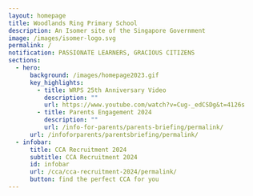 ```yaml
---
layout: homepage
title: Woodlands Ring Primary School
description: An Isomer site of the Singapore Government
image: /images/isomer-logo.svg
permalink: /
notification: PASSIONATE LEARNERS, GRACIOUS CITIZENS
sections:
  - hero:
      background: /images/homepage2023.gif
      key_highlights:
        - title: WRPS 25th Anniversary Video
          description: ""
          url: https://www.youtube.com/watch?v=Cug-_edCSDg&t=4126s
        - title: Parents Engagement 2024
          description: ""
          url: /info-for-parents/parents-briefing/permalink/
      url: /infoforparents/parentsbriefing/permalink/
  - infobar:
      title: CCA Recruitment 2024
      subtitle: CCA Recruitment 2024
      id: infobar
      url: /cca/cca-recruitment-2024/permalink/
      button: find the perfect CCA for you
---
```

